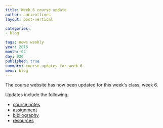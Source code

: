 ```yaml
---
title: Week 6 course update
author: ancientlives
layout: post-vertical

categories:
- blog

tags: news weekly
year: 2015
month: 02
day: 020
published: true
summary: course updates for week 6
menu: blog
---
```


The course website has now been updated for this week's class, week 6. 

Updates include the following,

* [course notes](/notes) 
* [assignment](/assignments) 
* [bibliography](/bibliography)
* [resources](/links)


